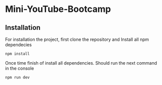 # Mini-YouTube-Bootcamp

## Installation
For installation the project, first clone the repository and Install all npm dependecies

```console
npm install
```
Once time finish of install all dependencies. Should run the next command in the console 
```console
npm run dev
```
